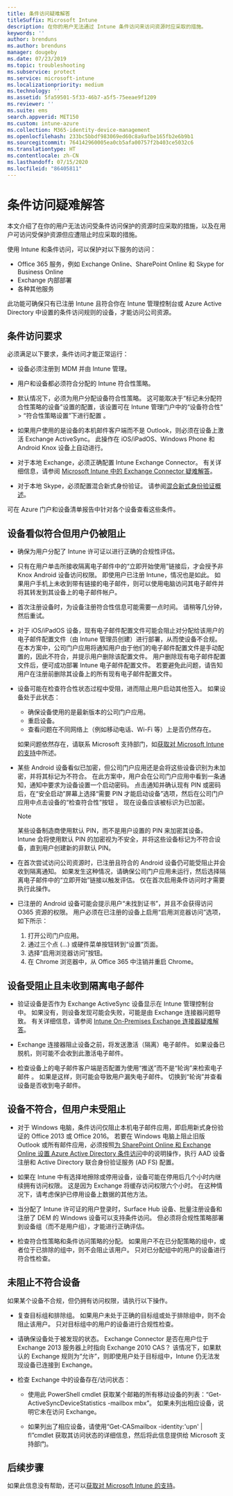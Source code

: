 ```yaml
---
title: 条件访问疑难解答
titleSuffix: Microsoft Intune
description: 在你的用户无法通过 Intune 条件访问来访问资源时应采取的措施。
keywords: ''
author: brenduns
ms.author: brenduns
manager: dougeby
ms.date: 07/23/2019
ms.topic: troubleshooting
ms.subservice: protect
ms.service: microsoft-intune
ms.localizationpriority: medium
ms.technology: ''
ms.assetid: 5fa59501-5f33-46b7-a5f5-75eeae9f1209
ms.reviewer: ''
ms.suite: ems
search.appverid: MET150
ms.custom: intune-azure
ms.collection: M365-identity-device-management
ms.openlocfilehash: 233bc5bbdf983069ed60c8a9afbe165fb2e6b9b1
ms.sourcegitcommit: 764142960005ea0cb5afa00757f2b403ce5032c6
ms.translationtype: HT
ms.contentlocale: zh-CN
ms.lasthandoff: 07/15/2020
ms.locfileid: "86405811"
---
```

# <a name="troubleshoot-conditional-access"></a>条件访问疑难解答
本文介绍了在你的用户无法访问受条件访问保护的资源时应采取的措施，以及在用户可访问受保护资源但应遭阻止时应采取的措施。

使用 Intune 和条件访问，可以保护对以下服务的访问：
- Office 365 服务，例如 Exchange Online、SharePoint Online 和 Skype for Business Online
- Exchange 内部部署
- 各种其他服务

此功能可确保只有已注册 Intune 且符合你在 Intune 管理控制台或 Azure Active Directory 中设置的条件访问规则的设备，才能访问公司资源。 

## <a name="requirements-for-conditional-access"></a>条件访问要求

必须满足以下要求，条件访问才能正常运行：

- 设备必须注册到 MDM 并由 Intune 管理。

- 用户和设备都必须符合分配的 Intune 符合性策略。

- 默认情况下，必须为用户分配设备符合性策略。 这可能取决于“标记未分配符合性策略的设备”设置的配置，该设置可在 Intune 管理门户中的“设备符合性” > “符合性策略设置”下进行配置  。

- 如果用户使用的是设备的本机邮件客户端而不是 Outlook，则必须在设备上激活 Exchange ActiveSync。 此操作在 iOS/iPadOS、Windows Phone 和 Android Knox 设备上自动进行。

- 对于本地 Exchange，必须正确配置 Intune Exchange Connector。 有关详细信息，请参阅 [Microsoft Intune 中的 Exchange Connector 疑难解答](troubleshoot-exchange-connector.md)。

- 对于本地 Skype，必须配置混合新式身份验证。 请参阅[混合新式身份验证概述](https://docs.microsoft.com/office365/enterprise/hybrid-modern-auth-overview)。

可在 Azure 门户和设备清单报告中针对各个设备查看这些条件。

## <a name="devices-appear-compliant-but-users-are-still-blocked"></a>设备看似符合但用户仍被阻止

- 确保为用户分配了 Intune 许可证以进行正确的合规性评估。

- 只有在用户单击所接收隔离电子邮件中的“立即开始使用”链接后，才会授予非 Knox Android 设备访问权限。 即使用户已注册 Intune，情况也是如此。 如果用户手机上未收到带有链接的电子邮件，则可以使用电脑访问其电子邮件并将其转发到其设备上的电子邮件帐户。

- 首次注册设备时，为设备注册符合性信息可能需要一点时间。 请稍等几分钟，然后重试。

- 对于 iOS/iPadOS 设备，现有电子邮件配置文件可能会阻止对分配给该用户的电子邮件配置文件（由 Intune 管理员创建）进行部署，从而使设备不合规。 在本方案中，公司门户应用将通知用户由于他们的电子邮件配置文件是手动配置的，因此不符合，并提示用户删除该配置文件。 用户删除现有电子邮件配置文件后，便可成功部署 Intune 电子邮件配置文件。 若要避免此问题，请告知用户在注册前删除其设备上的所有现有电子邮件配置文件。

- 设备可能在检查符合性状态过程中受阻，进而阻止用户启动其他签入。 如果设备处于此状态：
  - 确保设备使用的是最新版本的公司门户应用。
  - 重启设备。
  - 查看问题在不同网络上（例如移动电话、Wi-Fi 等）上是否仍然存在。

  如果问题依然存在，请联系 Microsoft 支持部门，如[获取对 Microsoft Intune 的支持](../fundamentals/get-support.md)中所述。

- 某些 Android 设备看似已加密，但公司门户应用还是会将这些设备识别为未加密，并将其标记为不符合。 在此方案中，用户会在公司门户应用中看到一条通知，通知中要求为设备设置一个启动密码。 点击通知并确认现有 PIN 或密码后，在“安全启动”屏幕上选择“需要 PIN 才能启动设备”选项，然后在公司门户应用中点击设备的“检查符合性”按钮  。 现在设备应该被标识为已加密。 

  > [!NOTE]
  > 某些设备制造商使用默认 PIN，而不是用户设置的 PIN 来加密其设备。 Intune 会将使用默认 PIN 的加密视为不安全，并将这些设备标记为不符合设备，直到用户创建新的非默认 PIN。

- 在首次尝试访问公司资源时，已注册且符合的 Android 设备仍可能受阻止并会收到隔离通知。 如果发生这种情况，请确保公司门户应用未运行，然后选择隔离电子邮件中的“立即开始”链接以触发评估。 仅在首次启用条件访问时才需要执行此操作。

- 已注册的 Android 设备可能会提示用户“未找到证书”，并且不会获得访问 O365 资源的权限。 用户必须在已注册的设备上启用“启用浏览器访问”选项，如下所示：
  1. 打开公司门户应用。
  2. 通过三个点 (…) 或硬件菜单按钮转到“设置”页面。
  3. 选择“启用浏览器访问”按钮。
  4. 在 Chrome 浏览器中，从 Office 365 中注销并重启 Chrome。  


## <a name="devices-are-blocked-and-no-quarantine-email-is-received"></a>设备受阻止且未收到隔离电子邮件

- 验证设备是否作为 Exchange ActiveSync 设备显示在 Intune 管理控制台中。 如果没有，则设备发现可能会失败，可能是由 Exchange 连接器问题导致。 有关详细信息，请参阅 [Intune On-Premises Exchange 连接器疑难解答](troubleshoot-exchange-connector.md)。

- Exchange 连接器阻止设备之前，将发送激活（隔离）电子邮件。 如果设备已脱机，则可能不会收到此激活电子邮件。 

- 检查设备上的电子邮件客户端是否配置为使用“推送”而不是“轮询”来检索电子邮件 。 如果是这样，则可能会导致用户漏失电子邮件。 切换到“轮询”并查看设备是否收到电子邮件。

## <a name="devices-are-noncompliant-but-users-are-not-blocked"></a>设备不符合，但用户未受阻止

- 对于 Windows 电脑，条件访问仅阻止本机电子邮件应用，即启用新式身份验证的 Office 2013 或 Office 2016。 若要在 Windows 电脑上阻止旧版 Outlook 或所有邮件应用，必须按照[为 SharePoint Online 和 Exchange Online 设置 Azure Active Directory 条件访问](https://docs.microsoft.com/azure/active-directory/active-directory-conditional-access-no-modern-authentication)中的说明操作，执行 AAD 设备注册和 Active Directory 联合身份验证服务 (AD FS) 配置。

- 如果在 Intune 中有选择地擦除或停用设备，设备可能在停用后几个小时内继续拥有访问权限。 这是因为 Exchange 将缓存访问权限六个小时。 在这种情况下，请考虑保护已停用设备上数据的其他方法。

- 当分配了 Intune 许可证的用户登录时，Surface Hub 设备、批量注册设备和注册了 DEM 的 Windows 设备可以支持条件访问。 但必须将合规性策略部署到设备组（而不是用户组），才能进行正确评估。

- 检查符合性策略和条件访问策略的分配。 如果用户不在已分配策略的组中，或者位于已排除的组中，则不会阻止该用户。 只对已分配组中的用户的设备进行符合性检查。

## <a name="noncompliant-device-is-not-blocked"></a>未阻止不符合设备

如果某个设备不合规，但仍拥有访问权限，请执行以下操作。

- 复查目标组和排除组。 如果用户未处于正确的目标组或处于排除组中，则不会阻止该用户。 只对目标组中的用户的设备进行合规性检查。

- 请确保设备处于被发现的状态。 Exchange Connector 是否在用户位于 Exchange 2013 服务器上时指向 Exchange 2010 CAS？ 该情况下，如果默认的 Exchange 规则为“允许”，则即使用户处于目标组中，Intune 仍无法发现设备已连接到 Exchange。

- 检查 Exchange 中的设备存在/访问状态：
  - 使用此 PowerShell cmdlet 获取某个邮箱的所有移动设备的列表：“Get-ActiveSyncDeviceStatistics -mailbox mbx”。 如果未列出相应设备，说明它未在访问 Exchange。
  
  - 如果列出了相应设备，请使用“Get-CASmailbox -identity:'upn' | fl”cmdlet 获取其访问状态的详细信息，然后将此信息提供给 Microsoft 支持部门。

## <a name="next-steps"></a>后续步骤
如果此信息没有帮助，还可以[获取对 Microsoft Intune 的支持](../fundamentals/get-support.md)。
